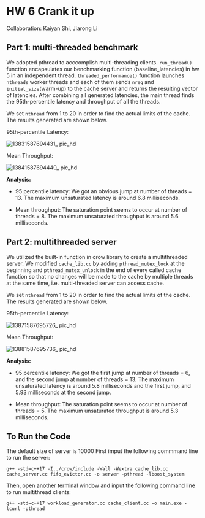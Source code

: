 # HW 6 Crank it up
Collaboration: Kaiyan Shi, Jiarong Li

## Part 1: multi-threaded benchmark
We adopted pthread to acccomplish multi-threading clients.
`run_thread()` function encapsulates our benchmarking function (baseline_latencies) in hw 5 in an independent thread.
`threaded_performance()` function launches `nthreads` worker threads and each of them sends `nreq` and `initial_size`(warm-up) to the cache server and returns the resulting vector of latencies. After combining all generated latencies, the main thread finds the 95th-percentile latency and throughput of all the threads.

We set `nthread` from 1 to 20 in order to find the actual limits of the cache. The results generated are shown below.

95th-percentile Latency:

![13831587694431_ pic_hd](https://user-images.githubusercontent.com/43858610/80168035-c383ba00-8596-11ea-9e7c-fd8ab502c43e.jpg)

Mean Throughput:

![13841587694440_ pic_hd](https://user-images.githubusercontent.com/43858610/80168042-c54d7d80-8596-11ea-94c8-64ec714270d4.jpg)

**Analysis:**

+ 95 percentile latency: We got an obvious jump at number of threads = 13. The maximum unsaturated latency is around 6.8 milliseconds.

+ Mean throughput: The saturation point seems to occur at number of threads = 8. The maximum unsaturated throughput is around 5.6 milliseconds.



## Part 2: multithreaded server
We utilized the built-in function in crow library to create a multithreaded server. We modified `cache_lib.cc` by adding `pthread_mutex_lock` at the beginning and `pthread_mutex_unlock` in the end of every called cache function so that no changes will be made to the cache by multiple threads at the same time, i.e. multi-threaded server can access cache.

We set `nthread` from 1 to 20 in order to find the actual limits of the cache. The results generated are shown below.

95th-percentile Latency:

![13871587695726_ pic_hd](https://user-images.githubusercontent.com/43858610/80169175-9edd1180-8599-11ea-80bb-09bc46ce6626.jpg)

Mean Throughput:

![13881587695736_ pic_hd](https://user-images.githubusercontent.com/43858610/80169187-a7354c80-8599-11ea-9f29-3710558a43ec.jpg)

**Analysis:**

+ 95 percentile latency: We got the first jump at number of threads = 6, and the second jump at number of threads = 13. The maximum unsaturated latency is around 5.8 milliseconds and the first jump, and 5.93 milliseconds at the second jump.

+ Mean throughput: The saturation point seems to occur at number of threads = 5. The maximum unsaturated throughput is around 5.3 milliseconds.

## To Run the Code
The default size of server is 10000
First imput the following commmand line to run the server:

`g++ -std=c++17 -I../crow/include -Wall -Wextra cache_lib.cc cache_server.cc fifo_evictor.cc -o server -pthread -lboost_system`

Then, open another terminal window and input the following command line to run multithread clients:

`g++ -std=c++17 workload_generator.cc cache_client.cc -o main.exe -lcurl -pthread`
